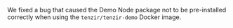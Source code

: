 We fixed a bug that caused the Demo Node package not to be pre-installed
correctly when using the `tenzir/tenzir-demo` Docker image.
